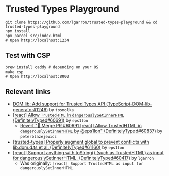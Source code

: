 # Trusted Types Playground

```shell
git clone https://github.com/lgarron/trusted-types-playground && cd trusted-types-playground
npm install
npx parcel src/index.html
# Open http://localhost:1234
```

## Test with CSP

```shell
brew install caddy # depending on your OS
make csp
# Open http://localhost:8000
```

## Relevant links

- [DOM lib: Add support for Trusted Types API (TypeScript-DOM-lib-generator#1246)](https://github.com/microsoft/TypeScript-DOM-lib-generator/pull/1246) by `tosmolka`
- [[react] Allow `TrustedHTML` in `dangerouslySetInnerHTML` (DefinitelyTyped#60691)](https://github.com/DefinitelyTyped/DefinitelyTyped/pull/60691) by `eps1lon`
  - [Revert "🤖 Merge PR #60691 [react] Allow TrustedHTML in `dangerouslySetInnerHTML` by @eps1lon" (DefinitelyTyped#60837)](https://github.com/DefinitelyTyped/DefinitelyTyped/pull/60837) by `peterblazejewicz`
- [[trusted-types] Properly augment global to prevent conflicts with lib.dom.d.ts et al. (DefinitelyTyped#61160)](https://github.com/DefinitelyTyped/DefinitelyTyped/pull/61160) by `eps1lon`
- [[react] Support anything with toString() (such as TrustedHTML) as input for dangerouslySetInnerHTML. (DefinitelyTyped#60417)](https://github.com/DefinitelyTyped/DefinitelyTyped/pull/60417) by `lgarron`
  - Was originally: `[react] Support TrustedHTML as input for dangerouslySetInnerHTML.`
